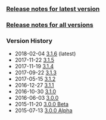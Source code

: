 ### [Release notes for latest version](latest.md)

### [Release notes for all versions](full.md)

### Version History

* 2018-02-04 [3.1.6](3.1.6.md) (latest)
* 2017-11-22 [3.1.5](3.1.5.md)
* 2017-11-19 [3.1.4](3.1.4.md)
* 2017-09-22 [3.1.3](3.1.3.md)
* 2017-05-15 [3.1.2](3.1.2.md)
* 2016-12-27 [3.1.1](3.1.1.md)
* 2016-10-30 [3.1.0](3.1.0.md)
* 2016-06-03 [3.0.0](3.0.0.md)
* 2015-11-20 [3.0.0 Beta](3.0.0b.md)
* 2015-07-13 [3.0.0 Alpha](3.0.0a.md)

